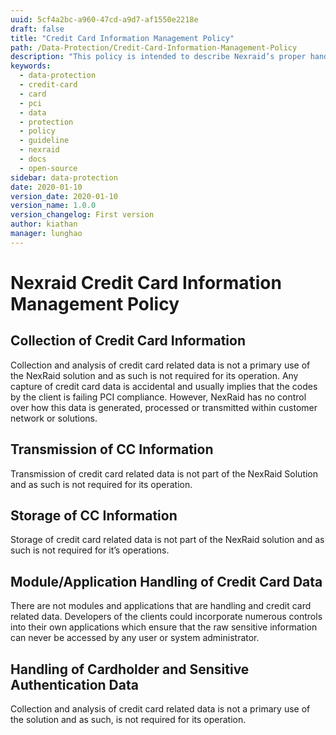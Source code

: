 ```yaml
---
uuid: 5cf4a2bc-a960-47cd-a9d7-af1550e2218e
draft: false
title: "Credit Card Information Management Policy"
path: /Data-Protection/Credit-Card-Information-Management-Policy
description: "This policy is intended to describe Nexraid’s proper handling of credit card transactions processed through automated systems and/or manual procedures."
keywords: 
  - data-protection
  - credit-card
  - card
  - pci
  - data
  - protection
  - policy
  - guideline
  - nexraid
  - docs
  - open-source
sidebar: data-protection
date: 2020-01-10
version_date: 2020-01-10
version_name: 1.0.0
version_changelog: First version
author: kiathan
manager: lunghao
---
```


# Nexraid Credit Card Information Management Policy
## Collection of Credit Card Information
Collection and analysis of credit card related data is not a primary use of the NexRaid solution and as such is not required for its operation. Any capture of credit card data is accidental and usually implies that the codes by the client is failing PCI compliance. However, NexRaid has no control over how this data is generated, processed or transmitted within customer network or solutions.


## Transmission of CC Information
Transmission of credit card related data is not part of the NexRaid Solution and as such is not required for its operation.

## Storage of CC Information
Storage of credit card related data is not part of the NexRaid solution and as such is not required for it’s operations. 


## Module/Application Handling of Credit Card Data
There are not modules and applications that are handling and credit card related data. Developers of the clients could incorporate numerous controls into their own applications which ensure that the raw sensitive information can never be accessed by any user or system administrator.


## Handling of Cardholder and Sensitive Authentication Data
Collection and analysis of credit card related data is not a primary use of the solution and as such, is not required for its operation. 
